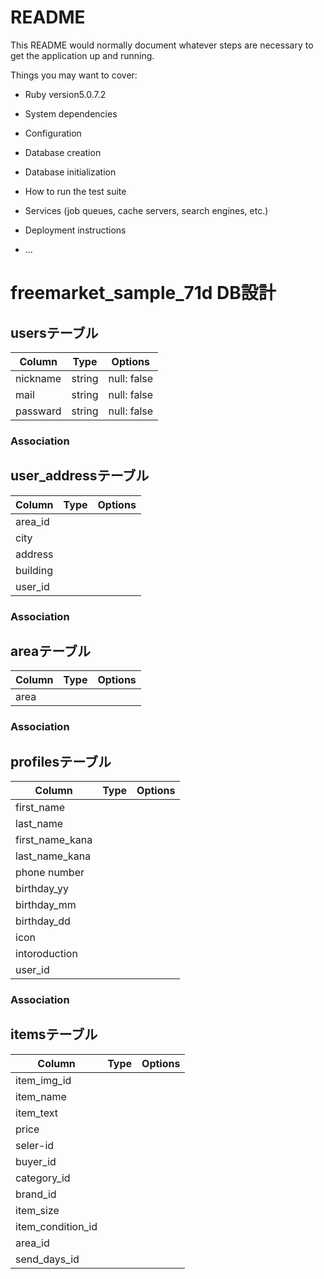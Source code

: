 # README

This README would normally document whatever steps are necessary to get the
application up and running.

Things you may want to cover:

* Ruby version5.0.7.2

* System dependencies

* Configuration

* Database creation

* Database initialization

* How to run the test suite

* Services (job queues, cache servers, search engines, etc.)

* Deployment instructions

* ...

# freemarket_sample_71d DB設計
## usersテーブル
|Column|Type|Options|
|------|----|-------|
|nickname|string|null: false|
|mail|string|null: false|
|passward|string|null: false|
### Association

## user_addressテーブル
|Column|Type|Options|
|------|----|-------|
|area_id|
|city|
|address|
|building|
|user_id|
### Association

## areaテーブル
|Column|Type|Options|
|------|----|-------|
|area|
### Association

## profilesテーブル
|Column|Type|Options|
|------|----|-------|
|first_name|
|last_name|
|first_name_kana|
|last_name_kana|
|phone number|
|birthday_yy|
|birthday_mm|
|birthday_dd|
|icon|
|intoroduction|
|user_id|
### Association

## itemsテーブル
|Column|Type|Options|
|------|----|-------|
|item_img_id|
|item_name|
|item_text|
|price|
|seler-id|
|buyer_id|
|category_id|
|brand_id|
|item_size|
|item_condition_id|
|area_id|
|send_days_id|
